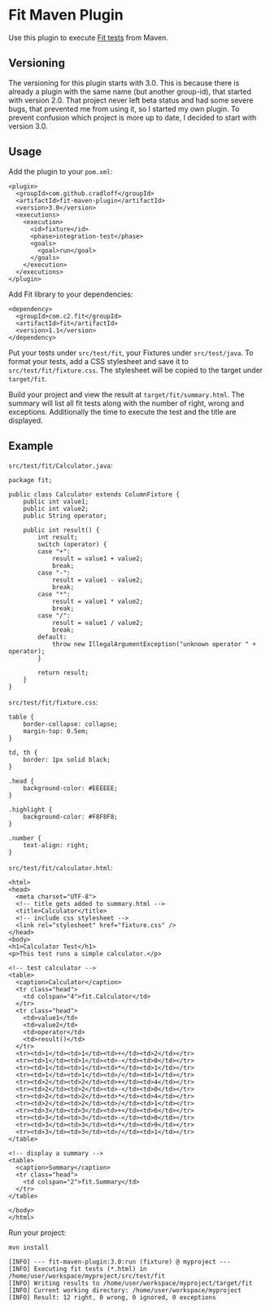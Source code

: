# Fit Maven Plugin

Use this plugin to execute [Fit tests](http://fit.c2.com/) from Maven.

## Versioning
The versioning for this plugin starts with 3.0. This is because there is already a plugin with the same
name (but another group-id), that started with version 2.0. That project never left beta status and had
some severe bugs, that prevented me from using it, so I started my own plugin. To prevent confusion
which project is more up to date, I decided to start with version 3.0.

## Usage
Add the plugin to your `pom.xml`:

    <plugin>
      <groupId>com.github.cradloff</groupId>
      <artifactId>fit-maven-plugin</artifactId>
      <version>3.0</version>
      <executions>
        <execution>
          <id>fixture</id>
          <phase>integration-test</phase>
          <goals>
            <goal>run</goal>
          </goals>
        </execution>
      </executions>
    </plugin>

Add Fit library to your dependencies:

    <dependency>
      <groupId>com.c2.fit</groupId>
      <artifactId>fit</artifactId>
      <version>1.1</version>
    </dependency>

Put your tests under `src/test/fit`, your Fixtures under `src/test/java`. To format your tests,
add a CSS stylesheet and save it to `src/test/fit/fixture.css`. The stylesheet will be copied
to the target under `target/fit`.

Build your project and view the result at `target/fit/summary.html`. The summary will list all
fit tests along with the number of right, wrong and exceptions. Additionally the time to execute the
test and the title are displayed.

## Example

`src/test/fit/Calculator.java`:

    package fit;
    
    public class Calculator extends ColumnFixture {
        public int value1;
        public int value2;
        public String operator;
    
        public int result() {
            int result;
            switch (operator) {
            case "+":
                result = value1 + value2;
                break;
            case "-":
                result = value1 - value2;
                break;
            case "*":
                result = value1 * value2;
                break;
            case "/":
                result = value1 / value2;
                break;
            default:
                throw new IllegalArgumentException("unknown operator " + operator);
            }
    
            return result;
        }
    }

`src/test/fit/fixture.css`:

    table {
        border-collapse: collapse;
        margin-top: 0.5em;
    }
    
    td, th {
        border: 1px solid black;
    }
    
    .head {
        background-color: #EEEEEE;
    }
    
    .highlight {
        background-color: #F8F8F8;
    }
    
    .number {
        text-align: right;
    }

`src/test/fit/calculator.html`:

    <html>
    <head>
      <meta charset="UTF-8">
      <!-- title gets added to summary.html -->
      <title>Calculator</title>
      <!-- include css stylesheet -->
      <link rel="stylesheet" href="fixture.css" />
    </head>
    <body>
    <h1>Calculator Test</h1>
    <p>This test runs a simple calculator.</p>
    
    <!-- test calculator -->
    <table>
      <caption>Calculator</caption>
      <tr class="head">
        <td colspan="4">fit.Calculator</td>
      </tr>
      <tr class="head">
        <td>value1</td>
        <td>value2</td>
        <td>operator</td>
        <td>result()</td>
      </tr>
      <tr><td>1</td><td>1</td><td>+</td><td>2</td></tr>
      <tr><td>1</td><td>1</td><td>-</td><td>0</td></tr>
      <tr><td>1</td><td>1</td><td>*</td><td>1</td></tr>
      <tr><td>1</td><td>1</td><td>/</td><td>1</td></tr>
      <tr><td>2</td><td>2</td><td>+</td><td>4</td></tr>
      <tr><td>2</td><td>2</td><td>-</td><td>0</td></tr>
      <tr><td>2</td><td>2</td><td>*</td><td>4</td></tr>
      <tr><td>2</td><td>2</td><td>/</td><td>1</td></tr>
      <tr><td>3</td><td>3</td><td>+</td><td>6</td></tr>
      <tr><td>3</td><td>3</td><td>-</td><td>0</td></tr>
      <tr><td>3</td><td>3</td><td>*</td><td>9</td></tr>
      <tr><td>3</td><td>3</td><td>/</td><td>1</td></tr>
    </table>
    
    <!-- display a summary -->
    <table>
      <caption>Summary</caption>
      <tr class="head">
        <td colspan="2">fit.Summary</td>
      </tr>
    </table>
    
    </body>
    </html>

Run your project:

    mvn install
    
    [INFO] --- fit-maven-plugin:3.0:run (fixture) @ myproject ---
    [INFO] Executing fit tests (*.html) in /home/user/workspace/myproject/src/test/fit
    [INFO] Writing results to /home/user/workspace/myproject/target/fit
    [INFO] Current working directory: /home/user/workspace/myproject
    [INFO] Result: 12 right, 0 wrong, 0 ignored, 0 exceptions
